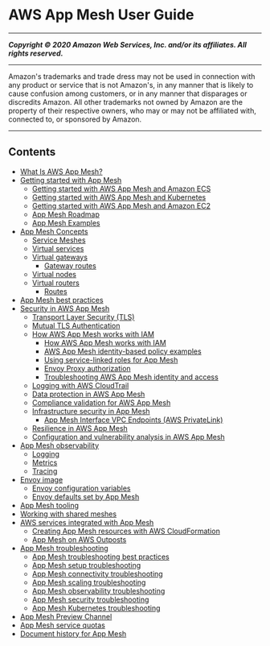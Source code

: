 # AWS App Mesh User Guide

-----
*****Copyright &copy; 2020 Amazon Web Services, Inc. and/or its affiliates. All rights reserved.*****

-----
Amazon's trademarks and trade dress may not be used in 
     connection with any product or service that is not Amazon's, 
     in any manner that is likely to cause confusion among customers, 
     or in any manner that disparages or discredits Amazon. All other 
     trademarks not owned by Amazon are the property of their respective
     owners, who may or may not be affiliated with, connected to, or 
     sponsored by Amazon.

-----
## Contents
+ [What Is AWS App Mesh?](what-is-app-mesh.md)
+ [Getting started with App Mesh](getting-started.md)
   + [Getting started with AWS App Mesh and Amazon ECS](getting-started-ecs.md)
   + [Getting started with AWS App Mesh and Kubernetes](getting-started-kubernetes.md)
   + [Getting started with AWS App Mesh and Amazon EC2](getting-started-ec2.md)
   + [App Mesh Roadmap](roadmap.md)
   + [App Mesh Examples](examples.md)
+ [App Mesh Concepts](concepts.md)
   + [Service Meshes](meshes.md)
   + [Virtual services](virtual_services.md)
   + [Virtual gateways](virtual_gateways.md)
      + [Gateway routes](gateway-routes.md)
   + [Virtual nodes](virtual_nodes.md)
   + [Virtual routers](virtual_routers.md)
      + [Routes](routes.md)
+ [App Mesh best practices](best-practices.md)
+ [Security in AWS App Mesh](security.md)
   + [Transport Layer Security (TLS)](tls.md)
   + [Mutual TLS Authentication](mutual-tls.md)
   + [How AWS App Mesh works with IAM](security-iam.md)
      + [How AWS App Mesh works with IAM](security_iam_service-with-iam.md)
      + [AWS App Mesh identity-based policy examples](security_iam_id-based-policy-examples.md)
      + [Using service-linked roles for App Mesh](using-service-linked-roles.md)
      + [Envoy Proxy authorization](proxy-authorization.md)
      + [Troubleshooting AWS App Mesh identity and access](security_iam_troubleshoot.md)
   + [Logging with AWS CloudTrail](logging-using-cloudtrail.md)
   + [Data protection in AWS App Mesh](data-protection.md)
   + [Compliance validation for AWS App Mesh](compliance.md)
   + [Infrastructure security in App Mesh](infrastructure-security.md)
      + [App Mesh Interface VPC Endpoints (AWS PrivateLink)](vpc-endpoints.md)
   + [Resilience in AWS App Mesh](disaster-recovery-resiliency.md)
   + [Configuration and vulnerability analysis in AWS App Mesh](configuration-vulnerability-analysis.md)
+ [App Mesh observability](observability.md)
   + [Logging](envoy-logs.md)
   + [Metrics](metrics.md)
   + [Tracing](tracing.md)
+ [Envoy image](envoy.md)
   + [Envoy configuration variables](envoy-config.md)
   + [Envoy defaults set by App Mesh](envoy-defaults.md)
+ [App Mesh tooling](tooling.md)
+ [Working with shared meshes](sharing.md)
+ [AWS services integrated with App Mesh](appmesh-integrations.md)
   + [Creating App Mesh resources with AWS CloudFormation](creating-resources-with-cloudformation.md)
   + [App Mesh on AWS Outposts](app-mesh-on-outposts.md)
+ [App Mesh troubleshooting](troubleshooting.md)
   + [App Mesh troubleshooting best practices](troubleshooting-best-practices.md)
   + [App Mesh setup troubleshooting](troubleshooting-setup.md)
   + [App Mesh connectivity troubleshooting](troubleshoot-connectivity.md)
   + [App Mesh scaling troubleshooting](troubleshooting-scaling.md)
   + [App Mesh observability troubleshooting](troubleshoot-observability.md)
   + [App Mesh security troubleshooting](troubleshooting-security.md)
   + [App Mesh Kubernetes troubleshooting](troubleshooting-kubernetes.md)
+ [App Mesh Preview Channel](preview.md)
+ [App Mesh service quotas](service-quotas.md)
+ [Document history for App Mesh](doc-history.md)
